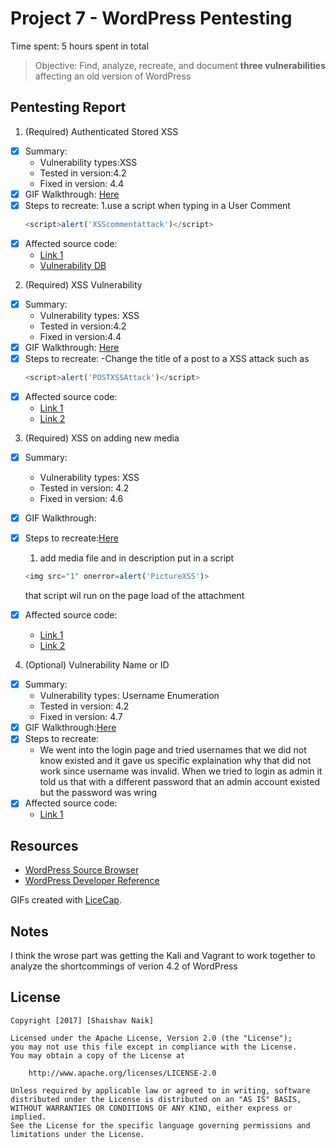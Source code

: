 # Project 7 - WordPress Pentesting

Time spent: 5 hours spent in total

> Objective: Find, analyze, recreate, and document **three vulnerabilities** affecting an old version of WordPress

## Pentesting Report

1. (Required) Authenticated Stored XSS
  - [X] Summary: 
    - Vulnerability types:XSS
    - Tested in version:4.2
    - Fixed in version: 4.4
  - [X] GIF Walkthrough: [Here](WPExploit1.gif)
  - [X] Steps to recreate: 
      1.use a script when typing in a User Comment
    ```javascript
    <script>alert('XSScommentattack')</script>
    ```
  - [X] Affected source code:
    - [Link 1](https://core.trac.wordpress.org/browser/tags/version/src/source_file.php)
    - [Vulnerability DB](https://wpvulndb.com/vulnerabilities/8358)
2. (Required) XSS Vulnerability
  - [X] Summary: 
    - Vulnerability types: XSS
    - Tested in version:4.2
    - Fixed in version:4.4
  - [X] GIF Walkthrough: [Here](WPExploit2.gif)
  - [X] Steps to recreate:
    -Change the title of a post to a XSS attack such as
    ```javascript
    <script>alert('POSTXSSAttack')</script>
    ```
  - [X] Affected source code:
    - [Link 1](https://core.trac.wordpress.org/browser/tags/version/src/source_file.php)
    - [Link 2](http://wpdistillery.local/)
3. (Required) XSS on adding new media
  - [X] Summary: 
    - Vulnerability types: XSS
    - Tested in version: 4.2
    - Fixed in version: 4.6
  - [X] GIF Walkthrough: 
  - [X] Steps to recreate:[Here](WPExploit3.gif)
     1. add media file and in description put in a script
     ```javascript
     <img src="1" onerror=alert('PictureXSS')>
     ```
     that script wil run on the page load of the attachment
     
  - [X] Affected source code:
    - [Link 1](https://core.trac.wordpress.org/browser/tags/version/src/source_file.php)
    - [Link 2](http://wpdistillery.local/?attachment_id=11)
4. (Optional) Vulnerability Name or ID
  - [X] Summary: 
    - Vulnerability types: Username Enumeration
    - Tested in version: 4.2
    - Fixed in version: 4.7
  - [X] GIF Walkthrough:[Here](UserNameEnumeration.gif)
  - [X] Steps to recreate: 
    - We went into the login page and tried usernames that we did not know existed and it gave us specific explaination why that did not       work since username was invalid. When we tried to login as admin it told us that with a different password that an admin account existed but the password was wring 
  - [X] Affected source code:
    - [Link 1](https://core.trac.wordpress.org/browser/tags/version/src/source_file.php)

## Resources

- [WordPress Source Browser](https://core.trac.wordpress.org/browser/)
- [WordPress Developer Reference](https://developer.wordpress.org/reference/)

GIFs created with [LiceCap](http://www.cockos.com/licecap/).

## Notes

I think the wrose part was getting the Kali and Vagrant to work together to analyze the shortcommings of verion 4.2 of WordPress

## License

    Copyright [2017] [Shaishav Naik]

    Licensed under the Apache License, Version 2.0 (the "License");
    you may not use this file except in compliance with the License.
    You may obtain a copy of the License at

        http://www.apache.org/licenses/LICENSE-2.0

    Unless required by applicable law or agreed to in writing, software
    distributed under the License is distributed on an "AS IS" BASIS,
    WITHOUT WARRANTIES OR CONDITIONS OF ANY KIND, either express or implied.
    See the License for the specific language governing permissions and
    limitations under the License.

